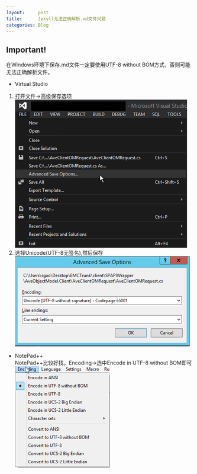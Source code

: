 ```yaml
---
layout:     post
title:      Jekyll无法正确解析.md文件问题
categories: Blog
---
```



## Important!

在Windows环境下保存.md文件一定要使用UTF-8 without BOM方式，否则可能无法正确解析文件。  
* Virtual Studio  
1. 打开文件->高级保存选项  
![0](/resource/2017-03-30-Damn-Encoding/0.png)  
2. 选择Unicode(UTF-8无签名),然后保存  
![1](/resource/2017-03-30-Damn-Encoding/1.png)  
* NotePad++  
NotePad++比较好找，Encoding->选中Encode in UTF-8 without BOM即可  
![2](/resource/2017-03-30-Damn-Encoding/2.png)